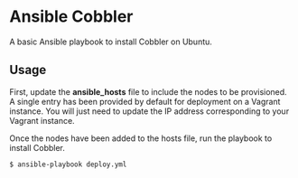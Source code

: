 # Ansible Cobbler

A basic Ansible playbook to install Cobbler on Ubuntu.

## Usage

First, update the **ansible_hosts** file to include the nodes to be provisioned. A single entry has been provided by default for deployment on a Vagrant instance. You will just need to update the IP address corresponding to your Vagrant instance.

Once the nodes have been added to the hosts file, run the playbook to install Cobbler.

    $ ansible-playbook deploy.yml
